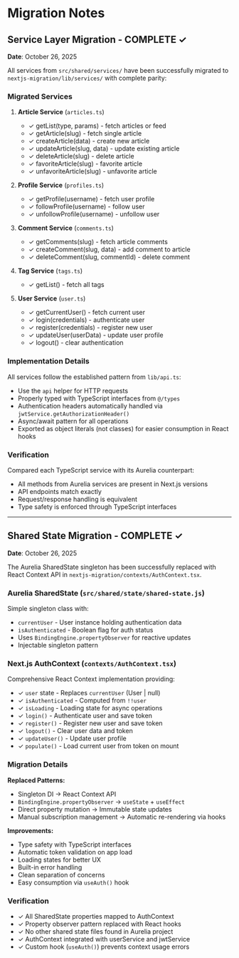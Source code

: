 # Migration Notes

## Service Layer Migration - COMPLETE ✓

**Date**: October 26, 2025

All services from `src/shared/services/` have been successfully migrated to `nextjs-migration/lib/services/` with complete parity:

### Migrated Services

1. **Article Service** (`articles.ts`)
   - ✓ getList(type, params) - fetch articles or feed
   - ✓ getArticle(slug) - fetch single article
   - ✓ createArticle(data) - create new article
   - ✓ updateArticle(slug, data) - update existing article
   - ✓ deleteArticle(slug) - delete article
   - ✓ favoriteArticle(slug) - favorite article
   - ✓ unfavoriteArticle(slug) - unfavorite article

2. **Profile Service** (`profiles.ts`)
   - ✓ getProfile(username) - fetch user profile
   - ✓ followProfile(username) - follow user
   - ✓ unfollowProfile(username) - unfollow user

3. **Comment Service** (`comments.ts`)
   - ✓ getComments(slug) - fetch article comments
   - ✓ createComment(slug, data) - add comment to article
   - ✓ deleteComment(slug, commentId) - delete comment

4. **Tag Service** (`tags.ts`)
   - ✓ getList() - fetch all tags

5. **User Service** (`user.ts`)
   - ✓ getCurrentUser() - fetch current user
   - ✓ login(credentials) - authenticate user
   - ✓ register(credentials) - register new user
   - ✓ updateUser(userData) - update user profile
   - ✓ logout() - clear authentication

### Implementation Details

All services follow the established pattern from `lib/api.ts`:
- Use the `api` helper for HTTP requests
- Properly typed with TypeScript interfaces from `@/types`
- Authentication headers automatically handled via `jwtService.getAuthorizationHeader()`
- Async/await pattern for all operations
- Exported as object literals (not classes) for easier consumption in React hooks

### Verification

Compared each TypeScript service with its Aurelia counterpart:
- All methods from Aurelia services are present in Next.js versions
- API endpoints match exactly
- Request/response handling is equivalent
- Type safety is enforced through TypeScript interfaces

---

## Shared State Migration - COMPLETE ✓

**Date**: October 26, 2025

The Aurelia SharedState singleton has been successfully replaced with React Context API in `nextjs-migration/contexts/AuthContext.tsx`.

### Aurelia SharedState (`src/shared/state/shared-state.js`)

Simple singleton class with:
- `currentUser` - User instance holding authentication data
- `isAuthenticated` - Boolean flag for auth status
- Uses `BindingEngine.propertyObserver` for reactive updates
- Injectable singleton pattern

### Next.js AuthContext (`contexts/AuthContext.tsx`)

Comprehensive React Context implementation providing:
- ✓ `user` state - Replaces `currentUser` (User | null)
- ✓ `isAuthenticated` - Computed from `!!user`
- ✓ `isLoading` - Loading state for async operations
- ✓ `login()` - Authenticate user and save token
- ✓ `register()` - Register new user and save token
- ✓ `logout()` - Clear user data and token
- ✓ `updateUser()` - Update user profile
- ✓ `populate()` - Load current user from token on mount

### Migration Details

**Replaced Patterns:**
- Singleton DI → React Context API
- `BindingEngine.propertyObserver` → `useState` + `useEffect`
- Direct property mutation → Immutable state updates
- Manual subscription management → Automatic re-rendering via hooks

**Improvements:**
- Type safety with TypeScript interfaces
- Automatic token validation on app load
- Loading states for better UX
- Built-in error handling
- Clean separation of concerns
- Easy consumption via `useAuth()` hook

### Verification

- ✓ All SharedState properties mapped to AuthContext
- ✓ Property observer pattern replaced with React hooks
- ✓ No other shared state files found in Aurelia project
- ✓ AuthContext integrated with userService and jwtService
- ✓ Custom hook (`useAuth()`) prevents context usage errors
